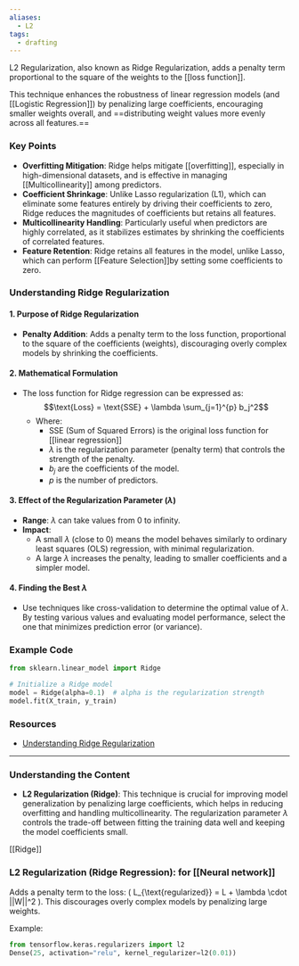 ```yaml
---
aliases:
  - L2
tags:
  - drafting
---
```

L2 Regularization, also known as Ridge Regularization, adds a penalty term proportional to the square of the weights to the [[loss function]]. 

This technique enhances the robustness of linear regression models (and [[Logistic Regression]]) by penalizing large coefficients, encouraging smaller weights overall, and ==distributing weight values more evenly across all features.==

### Key Points

- **Overfitting Mitigation**: Ridge helps mitigate [[overfitting]], especially in high-dimensional datasets, and is effective in managing [[Multicollinearity]] among predictors.
- **Coefficient Shrinkage**: Unlike Lasso regularization (L1), which can eliminate some features entirely by driving their coefficients to zero, Ridge reduces the magnitudes of coefficients but retains all features.
- **Multicollinearity Handling**: Particularly useful when predictors are highly correlated, as it stabilizes estimates by shrinking the coefficients of correlated features.
- **Feature Retention**: Ridge retains all features in the model, unlike Lasso, which can perform [[Feature Selection]]by setting some coefficients to zero.

### Understanding Ridge Regularization

#### 1. Purpose of Ridge Regularization

- **Penalty Addition**: Adds a penalty term to the loss function, proportional to the square of the coefficients (weights), discouraging overly complex models by shrinking the coefficients.

#### 2. Mathematical Formulation

- The loss function for Ridge regression can be expressed as:
  $$\text{Loss} = \text{SSE} + \lambda \sum_{j=1}^{p} b_j^2$$
  - Where:
    - SSE (Sum of Squared Errors) is the original loss function for [[linear regression]]
    - $\lambda$ is the regularization parameter (penalty term) that controls the strength of the penalty.
    - $b_j$ are the coefficients of the model.
    - $p$ is the number of predictors.

#### 3. Effect of the Regularization Parameter ($\lambda$)

- **Range**: $\lambda$ can take values from 0 to infinity.
- **Impact**:
  - A small $\lambda$ (close to 0) means the model behaves similarly to ordinary least squares (OLS) regression, with minimal regularization.
  - A large $\lambda$ increases the penalty, leading to smaller coefficients and a simpler model.

#### 4. Finding the Best $\lambda$

- Use techniques like cross-validation to determine the optimal value of $\lambda$. By testing various values and evaluating model performance, select the one that minimizes prediction error (or variance).

### Example Code

```python
from sklearn.linear_model import Ridge

# Initialize a Ridge model
model = Ridge(alpha=0.1)  # alpha is the regularization strength
model.fit(X_train, y_train)
```

### Resources

- [Understanding Ridge Regularization](https://www.youtube.com/watch?v=Q81RR3yKn30)

---

### Understanding the Content

- **L2 Regularization (Ridge)**: This technique is crucial for improving model generalization by penalizing large coefficients, which helps in reducing overfitting and handling multicollinearity. The regularization parameter $\lambda$ controls the trade-off between fitting the training data well and keeping the model coefficients small.

[[Ridge]]
### L2 Regularization (Ridge Regression): for [[Neural network]]



Adds a penalty term to the loss: \( L_{\text{regularized}} = L + \lambda \cdot ||W||^2 \). This discourages overly complex models by penalizing large weights.

Example:

```python
from tensorflow.keras.regularizers import l2
Dense(25, activation="relu", kernel_regularizer=l2(0.01))
```